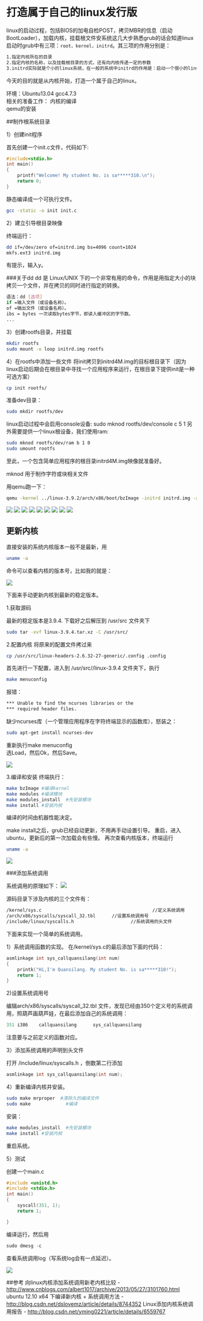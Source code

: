 # 打造属于自己的linux发行版


linux的启动过程，包括BIOS的加电自检POST，拷贝MBR的信息（启动BootLoader），加载内核，挂载根文件安系统这几大步熟悉grub的话会知道linux启动时grub中有三项：`root，kernel，initrd`。其三项的作用分别是：

```sh
1.指定内核所在的目录
2.指定内核的名称，以及挂载根目录的方式，还有向内核传递一定的参数
3.initrd实际就是个小的linux系统，在一般的系统中initrd的作用是：启动一个很小的linux用来挂载真实的linux。
```

今天的目的就是从内核开始，打造一个属于自己的linux。



环境：Ubuntu13.04 gcc4.7.3<br>
相关的准备工作：
内核的编译<br> 
qemu的安装<br>

##制作根系统目录

1）创建init程序 

首先创建一个init.c文件，代码如下:

```c
#include<stdio.h>
int main()
{
    printf("Welcome! My student No. is sa*****310.\n");
    return 0;
}
```
静态编译成一个可执行文件。

```sh
gcc -static -o init init.c
```

2）建立引导根目录映像

终端运行：
```sh
dd if=/dev/zero of=initrd.img bs=4096 count=1024
mkfs.ext3 initrd.img
```
有提示，输入y。


###关于dd
dd 是 Linux/UNIX 下的一个非常有用的命令，作用是用指定大小的块拷贝一个文件，并在拷贝的同时进行指定的转换。<br>

```sh
语法：dd [选项] 
if =输入文件（或设备名称）。 
of =输出文件（或设备名称）。 
ibs = bytes 一次读取bytes字节，即读入缓冲区的字节数。 
...
```

3）创建rootfs目录，并挂载

```sh
mkdir rootfs
sudo mount -o loop initrd.img rootfs
```

4）在rootfs中添加一些文件
将init拷贝到initrd4M.img的目标根目录下（因为linux启动后期会在根目录中寻找一个应用程序来运行，在根目录下提供init是一种可选方案）
```sh
cp init rootfs/
```

准备dev目录：

```sh
sudo mkdir rootfs/dev
```

linux启动过程中会启用console设备:
sudo mknod rootfs/dev/console c 5 1
另外需要提供一个linux根设备，我们使用ram:

```sh
sudo mknod rootfs/dev/ram b 1 0
sudo umount rootfs
```
至此，一个包含简单应用程序的根目录initrd4M.img映像就准备好。

mknod 
用于制作字符或块相关文件


用qemu跑一下：
```sh
qemu -kernel ../linux-3.9.2/arch/x86/boot/bzImage -initrd initrd.img -append "root=/dev/ram init=/init"
```

![](./images/20130616201444750)
![](./images/20130615122706234)
![](./images/20130615124957765)
![](./images/20130616205424343)
![](./images/20130616110258062)
![](./images/20130616183140578)
![](./images/20130616213616781)
![](./images/20130616214002343)
![](./images/20130616214027078)


## 更新内核
直接安装的系统内核版本一般不是最新，用

```sh
uname -a  
```
命令可以查看内核的版本号，比如我的就是：

![](./images/20130530105838024)

下面来手动更新内核到最新的稳定版本。

1.获取源码

最新的稳定版本是3.9.4.
下载好之后解压到 /usr/src 文件夹下

```sh
sudo tar -xvf linux-3.9.4.tar.xz -C /usr/src/  
```

2.配置内核
将原来的配置文件拷过来

```sh
cp /usr/src/linux-headers-2.6.32-27-generic/.config .config  
```

首先进行一下配置，进入到 /usr/src//linux-3.9.4 文件夹下，执行

```sh
make menuconfig  
```

报错：
```sh
*** Unable to find the ncurses libraries or the
*** required header files.
```
缺少ncurses库（一个管理应用程序在字符终端显示的函数库），怒装之：

```sh
sudo apt-get install ncurses-dev  
```
重新执行make menuconfig<br>
选Load，然后Ok，然后Save。<br>



![](./images/20130530193054963)


3.编译和安装
终端执行：

```sh
make bzImage #编译kernel  
make modules #编译模块  
make modules_install  #先安装模块
make install #安装内核
```

编译的时间由机器性能决定。

make install之后，grub已经自动更新，不用再手动设置引导。
重启，进入ubuntu，更新后的第一次加载会有些慢。
再次查看内核版本，终端运行

```sh
uname -a  
```

![](./images/20130530193611812)


###添加系统调用

系统调用的原理如下：
![](./images/20130530200110780)


源码目录下涉及内核的三个文件有：

```sh
/kernel/sys.c                                         //定义系统调用
/arch/x86/syscalls/syscall_32.tbl      //设置系统调用号
/include/linux/syscalls.h                     //系统调用的头文件
```

下面来实现一个简单的系统调用。

1）系统调用函数的实现。
在/kernel/sys.c的最后添加下面的代码：

```c
asmlinkage int sys_callquansilang(int num)
{
	printk("Hi,I'm Quansilang. My student No. is sa*****310!");
	return 1;
}
```

2)设置系统调用号

编辑arch/x86/syscalls/syscall_32.tbl
文件，发现已经由350个定义号的系统调用，照葫芦画葫芦娃，在最后添加自己的系统调用：



```c
351 i386    callquansilang      sys_callquansilang  
```

注意要与之前定义的函数对应。

3）添加系统调用的声明到头文件

打开 /include/linux/syscalls.h ，倒数第二行添加

```c
asmlinkage int sys_callquansilang(int num); 
```
4）重新编译内核并安装。


```sh
sudo make mrproper  #清除久的编译文件
sudo make             #编译
```

安装：

```sh
make modules_install  #先安装模块
make install #安装内核
```
重启系统。

5）测试

创建一个main.c

```c
#include <unistd.h>
#include <stdio.h>
int main()
{
    syscall(351, 1);
    return 1;

}
```

编译运行，然后用

```c
sudo dmesg -c
```

查看系统调用log（写系统log会有一点延迟）。


![](./images/20130530215124845)


##参考
向linux内核添加系统调用新老内核比较 - http://www.cnblogs.com/albert1017/archive/2013/05/27/3101760.html
ubuntu 12.10 x64 下编译新内核 + 系统调用方法  -  http://blog.csdn.net/dslovemz/article/details/8744352
Linux添加内核系统调用报告 - http://blog.csdn.net/yming0221/article/details/6559767



